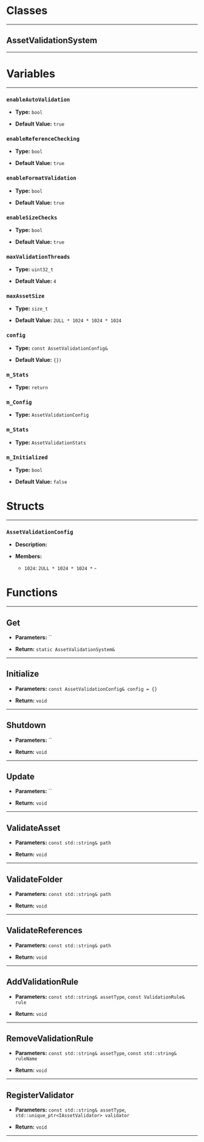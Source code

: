 # Classes
---

## AssetValidationSystem
---




# Variables
---

### `enableAutoValidation`

- **Type:** `bool`

- **Default Value:** `true`



### `enableReferenceChecking`

- **Type:** `bool`

- **Default Value:** `true`



### `enableFormatValidation`

- **Type:** `bool`

- **Default Value:** `true`



### `enableSizeChecks`

- **Type:** `bool`

- **Default Value:** `true`



### `maxValidationThreads`

- **Type:** `uint32_t`

- **Default Value:** `4`



### `maxAssetSize`

- **Type:** `size_t`

- **Default Value:** `2ULL * 1024 * 1024 * 1024`



### `config`

- **Type:** `const AssetValidationConfig&`

- **Default Value:** `{})`



### `m_Stats`

- **Type:** `return`



### `m_Config`

- **Type:** `AssetValidationConfig`



### `m_Stats`

- **Type:** `AssetValidationStats`



### `m_Initialized`

- **Type:** `bool`

- **Default Value:** `false`




# Structs
---

### `AssetValidationConfig`

- **Description:** 

- **Members:**

  - `1024`: `2ULL * 1024 * 1024 *` - 




# Functions
---

## Get



- **Parameters:** ``

- **Return:** `static AssetValidationSystem&`

---

## Initialize



- **Parameters:** `const AssetValidationConfig& config = {}`

- **Return:** `void`

---

## Shutdown



- **Parameters:** ``

- **Return:** `void`

---

## Update



- **Parameters:** ``

- **Return:** `void`

---

## ValidateAsset



- **Parameters:** `const std::string& path`

- **Return:** `void`

---

## ValidateFolder



- **Parameters:** `const std::string& path`

- **Return:** `void`

---

## ValidateReferences



- **Parameters:** `const std::string& path`

- **Return:** `void`

---

## AddValidationRule



- **Parameters:** `const std::string& assetType`, `const ValidationRule& rule`

- **Return:** `void`

---

## RemoveValidationRule



- **Parameters:** `const std::string& assetType`, `const std::string& ruleName`

- **Return:** `void`

---

## RegisterValidator



- **Parameters:** `const std::string& assetType`, `std::unique_ptr<IAssetValidator> validator`

- **Return:** `void`

---
